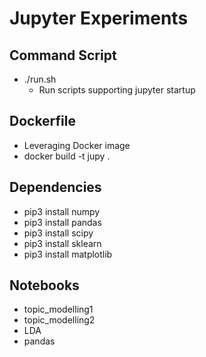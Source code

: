 # Jupyter Experiments


## Command Script
- ./run.sh
  - Run scripts supporting jupyter startup

## Dockerfile
- Leveraging Docker image
- docker build -t jupy .


## Dependencies
- pip3 install numpy
- pip3 install pandas
- pip3 install scipy
- pip3 install sklearn
- pip3 install matplotlib

## Notebooks
- topic_modelling1
- topic_modelling2
- LDA
- pandas
